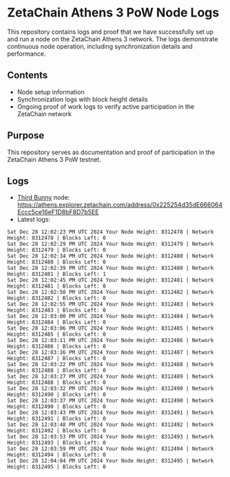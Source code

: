 # ZetaChain Athens 3 PoW Node Logs
This repository contains logs and proof that we have successfully set up and run a node on the ZetaChain Athens 3 network. The logs demonstrate continuous node operation, including synchronization details and performance.

## Contents
- Node setup information
- Synchronization logs with block height details
- Ongoing proof of work logs to verify active participation in the ZetaChain network

## Purpose
This repository serves as documentation and proof of participation in the ZetaChain Athens 3 PoW testnet.

## Logs

- [Third Bunny](https://thirdbunny.xyz/) node: https://athens.explorer.zetachain.com/address/0x225254d35dE666064Eccc5ce16eF1D8bF8D7b5EE
- Latest logs:
```
Sat Dec 28 12:02:23 PM UTC 2024 Your Node Height: 8312478 | Network Height: 8312478 | Blocks Left: 0
Sat Dec 28 12:02:29 PM UTC 2024 Your Node Height: 8312479 | Network Height: 8312479 | Blocks Left: 0
Sat Dec 28 12:02:34 PM UTC 2024 Your Node Height: 8312480 | Network Height: 8312480 | Blocks Left: 0
Sat Dec 28 12:02:39 PM UTC 2024 Your Node Height: 8312480 | Network Height: 8312481 | Blocks Left: 1
Sat Dec 28 12:02:45 PM UTC 2024 Your Node Height: 8312481 | Network Height: 8312481 | Blocks Left: 0
Sat Dec 28 12:02:50 PM UTC 2024 Your Node Height: 8312482 | Network Height: 8312482 | Blocks Left: 0
Sat Dec 28 12:02:55 PM UTC 2024 Your Node Height: 8312483 | Network Height: 8312483 | Blocks Left: 0
Sat Dec 28 12:03:00 PM UTC 2024 Your Node Height: 8312484 | Network Height: 8312484 | Blocks Left: 0
Sat Dec 28 12:03:06 PM UTC 2024 Your Node Height: 8312485 | Network Height: 8312485 | Blocks Left: 0
Sat Dec 28 12:03:11 PM UTC 2024 Your Node Height: 8312486 | Network Height: 8312486 | Blocks Left: 0
Sat Dec 28 12:03:16 PM UTC 2024 Your Node Height: 8312487 | Network Height: 8312487 | Blocks Left: 0
Sat Dec 28 12:03:22 PM UTC 2024 Your Node Height: 8312488 | Network Height: 8312488 | Blocks Left: 0
Sat Dec 28 12:03:27 PM UTC 2024 Your Node Height: 8312489 | Network Height: 8312488 | Blocks Left: 0
Sat Dec 28 12:03:32 PM UTC 2024 Your Node Height: 8312490 | Network Height: 8312490 | Blocks Left: 0
Sat Dec 28 12:03:37 PM UTC 2024 Your Node Height: 8312490 | Network Height: 8312490 | Blocks Left: 0
Sat Dec 28 12:03:43 PM UTC 2024 Your Node Height: 8312491 | Network Height: 8312491 | Blocks Left: 0
Sat Dec 28 12:03:48 PM UTC 2024 Your Node Height: 8312492 | Network Height: 8312492 | Blocks Left: 0
Sat Dec 28 12:03:53 PM UTC 2024 Your Node Height: 8312493 | Network Height: 8312493 | Blocks Left: 0
Sat Dec 28 12:03:59 PM UTC 2024 Your Node Height: 8312494 | Network Height: 8312494 | Blocks Left: 0
Sat Dec 28 12:04:04 PM UTC 2024 Your Node Height: 8312495 | Network Height: 8312495 | Blocks Left: 0
```
